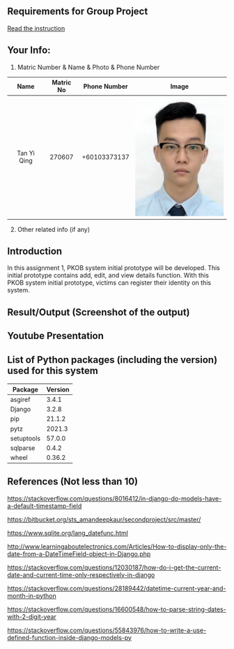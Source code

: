 ## Requirements for Group Project
[Read the instruction](https://github.com/STIW3054-A211/e-sulam/blob/main/Assignment-1.md)

## Your Info:
1. Matric Number & Name & Photo & Phone Number

|             Name             | Matric No |  Phone Number   |                    Image                   |
| :--------------------------: | :-------: | :-------------: |  :---------------------------------------: |
|         Tan Yi Qing          |  270607   |  +60103373137   |   ![tan's photo](./images/tanyiqing.png)   |

2. Other related info (if any)

## Introduction
In this assignment 1, PKOB system initial prototype will be developed. This initial prototype contains add, edit, and view details function. With this PKOB system initial prototype, victims can register their identity on this system.
## Result/Output (Screenshot of the output)

## Youtube Presentation
## List of Python packages (including the version) used for this system
|Package   | Version|
|----------| -------|
|asgiref   | 3.4.1  |
|Django    | 3.2.8  |
|pip       | 21.1.2 |
|pytz      | 2021.3 |
|setuptools| 57.0.0 |
|sqlparse  | 0.4.2  |
|wheel     | 0.36.2 |


## References (Not less than 10)
https://stackoverflow.com/questions/8016412/in-django-do-models-have-a-default-timestamp-field

https://bitbucket.org/sts_amandeepkaur/secondproject/src/master/

https://www.sqlite.org/lang_datefunc.html

http://www.learningaboutelectronics.com/Articles/How-to-display-only-the-date-from-a-DateTimeField-object-in-Django.php

https://stackoverflow.com/questions/12030187/how-do-i-get-the-current-date-and-current-time-only-respectively-in-django

https://stackoverflow.com/questions/28189442/datetime-current-year-and-month-in-python

https://stackoverflow.com/questions/16600548/how-to-parse-string-dates-with-2-digit-year

https://stackoverflow.com/questions/55843976/how-to-write-a-use-defined-function-inside-django-models-py
